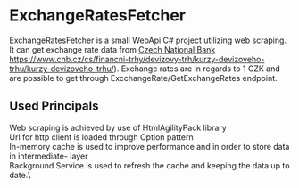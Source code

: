 # ExchangeRatesFetcher #

ExchangeRatesFetcher is a small WebApi C# project utilizing web scraping. It can get exchange rate data from [Czech National Bank ](https://www.cnb.cz/cs/financni-trhy/devizovy-trh/kurzy-devizoveho-trhu/kurzy-devizoveho-trhu/)https://www.cnb.cz/cs/financni-trhy/devizovy-trh/kurzy-devizoveho-trhu/kurzy-devizoveho-trhu/). Exchange rates are in regards to 1 CZK and are possible to get through ExcchangeRate/GetExchangeRates endpoint.

## Used Principals ##
Web scraping is achieved by use of HtmlAgilityPack library\
Url for http client is loaded through Option pattern\
In-memory cache is used to improve performance and in order to store data in intermediate- layer\
Background Service is used to refresh the cache and keeping the data up to date.\


